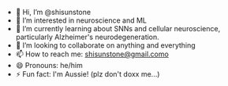 - 👋 Hi, I’m @shisunstone
- 👀 I’m interested in neuroscience and ML
- 🌱 I’m currently learning about SNNs and cellular neuroscience, particularly Alzheimer's neurodegeneration.
- 💞️ I’m looking to collaborate on anything and everything
- 📫 How to reach me: shisunstone@gmail.como
- 😄 Pronouns: he/him
- ⚡ Fun fact: I'm Aussie! (plz don't doxx me...)

<!---
shisunstone/shisunstone is a ✨ special ✨ repository because its `README.md` (this file) appears on your GitHub profile.
You can click the Preview link to take a look at your changes.
--->
